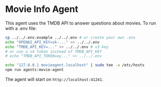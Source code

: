 # Movie Info Agent

This agent uses the TMDB API to answer questions about movies. To run with a .env file:

```bash
cp ../../.env.example ../../.env # or create your own .env
echo "OPENAI_API_KEY=sk-..." >> ../../.env
echo "TMDB_API_KEY=..." >> ../../.env # v3 key
# or use a v4 token instead of TMDB_API_KEY
# echo "TMDB_API_TOKEN=ey..." >> ../../.env

echo "127.0.0.1 movieagent.localhost" | sudo tee -a /etc/hosts
npm run agents:movie-agent
```

The agent will start on `http://localhost:41241`.
